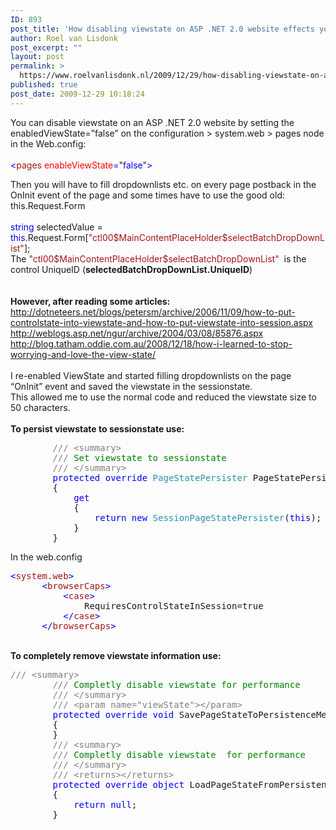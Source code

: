 ```yaml
---
ID: 893
post_title: 'How disabling viewstate on ASP .NET 2.0 website effects you&#8217;re code'
author: Roel van Lisdonk
post_excerpt: ""
layout: post
permalink: >
  https://www.roelvanlisdonk.nl/2009/12/29/how-disabling-viewstate-on-asp-net-2-0-website-effects-youre-code/
published: true
post_date: 2009-12-29 10:18:24
---
```

<p>You can disable viewstate on an ASP .NET 2.0 website by setting the enabledViewState=”false” on the configuration &gt; system.web &gt; pages node in the Web.config:    <br /><span style="color: blue">     <br />&lt;</span><span style="color: #a31515">pages </span><span style="color: red">enableViewState</span><span style="color: blue">=</span>&quot;<span style="color: blue">false</span>&quot;<span style="color: blue">&gt;</span></p> <a href="http://11011.net/software/vspaste"></a>  <p>Then you will have to fill dropdownlists etc. on every page postback in the OnInit event of the page and some times have to use the good old: this.Request.Form   <br /><span style="color: blue">     <br />string </span>selectedValue = <span style="color: blue">this</span>.Request.Form[<span style="color: #a31515">&quot;ctl00$MainContentPlaceHolder$selectBatchDropDownList&quot;</span>];    <br />The <span style="color: #a31515">&quot;ctl00$MainContentPlaceHolder$selectBatchDropDownList&quot;</span>&#160; is the control UniqueID (<strong>selectedBatchDropDownList.UniqueID</strong>)    <br />    <br />    <br /><strong>However, after reading some articles:     <br /></strong><a title="http://dotneteers.net/blogs/petersm/archive/2006/11/09/how-to-put-controlstate-into-viewstate-and-how-to-put-viewstate-into-session.aspx" href="http://dotneteers.net/blogs/petersm/archive/2006/11/09/how-to-put-controlstate-into-viewstate-and-how-to-put-viewstate-into-session.aspx">http://dotneteers.net/blogs/petersm/archive/2006/11/09/how-to-put-controlstate-into-viewstate-and-how-to-put-viewstate-into-session.aspx</a>    <br /><a title="http://weblogs.asp.net/ngur/archive/2004/03/08/85876.aspx" href="http://weblogs.asp.net/ngur/archive/2004/03/08/85876.aspx">http://weblogs.asp.net/ngur/archive/2004/03/08/85876.aspx</a>&#160; <br /><a title="http://blog.tatham.oddie.com.au/2008/12/18/how-i-learned-to-stop-worrying-and-love-the-view-state/" href="http://blog.tatham.oddie.com.au/2008/12/18/how-i-learned-to-stop-worrying-and-love-the-view-state/">http://blog.tatham.oddie.com.au/2008/12/18/how-i-learned-to-stop-worrying-and-love-the-view-state/</a>    <br />    <br />I re-enabled ViewState and started filling dropdownlists on the page “OnInit” event and saved the viewstate in the sessionstate.    <br />This allowed me to use the normal code and reduced the viewstate size to 50 characters.    <br />    <br /><strong>To persist viewstate to sessionstate use:</strong></p>  <pre class="code"><span style="color: gray">        /// &lt;summary&gt;
        /// </span><span style="color: green">Set viewstate to sessionstate
        </span><span style="color: gray">/// &lt;/summary&gt;
        </span><span style="color: blue">protected override </span><span style="color: #2b91af">PageStatePersister </span>PageStatePersister
        {
            <span style="color: blue">get
            </span>{
                <span style="color: blue">return new </span><span style="color: #2b91af">SessionPageStatePersister</span>(<span style="color: blue">this</span>);
            }
        }</pre>
<a href="http://11011.net/software/vspaste"></a>

<p>In the web.config</p>

<pre class="code"><span style="color: blue">&lt;</span><span style="color: #a31515">system.web</span><span style="color: blue">&gt;
      &lt;</span><span style="color: #a31515">browserCaps</span><span style="color: blue">&gt;
          &lt;</span><span style="color: #a31515">case</span><span style="color: blue">&gt;
              </span>RequiresControlStateInSession=true
          <span style="color: blue">&lt;/</span><span style="color: #a31515">case</span><span style="color: blue">&gt;
      &lt;/</span><span style="color: #a31515">browserCaps</span><span style="color: blue">&gt;</span></pre>
<a href="http://11011.net/software/vspaste"></a>

<p>
  <br /><strong>To completely remove viewstate information use:</strong></p>

<pre class="code"><span style="color: gray">/// &lt;summary&gt;
        /// </span><span style="color: green">Completly disable viewstate for performance
        </span><span style="color: gray">/// &lt;/summary&gt;
        /// &lt;param name=&quot;viewState&quot;&gt;&lt;/param&gt;
        </span><span style="color: blue">protected override void </span>SavePageStateToPersistenceMedium(<span style="color: blue">object </span>viewState)
        {
        }
        <span style="color: gray">/// &lt;summary&gt;
        /// </span><span style="color: green">Completly disable viewstate  for performance
        </span><span style="color: gray">/// &lt;/summary&gt;
        /// &lt;returns&gt;&lt;/returns&gt;
        </span><span style="color: blue">protected override object </span>LoadPageStateFromPersistenceMedium()
        {
            <span style="color: blue">return null</span>;
        }</pre>
<a href="http://11011.net/software/vspaste"></a>